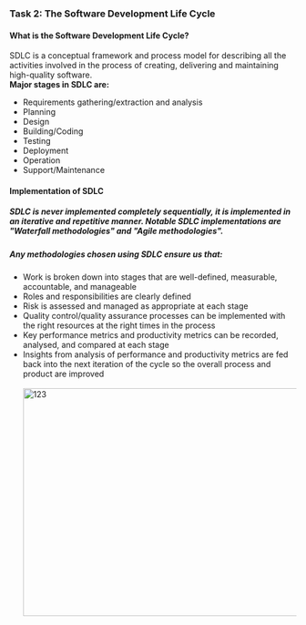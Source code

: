 ### Task 2: The Software Development Life Cycle
#### What is the Software Development Life Cycle?
SDLC is a conceptual framework and process model for describing all the activities involved in the process of creating, delivering and maintaining high-quality software.<br>
**Major stages in SDLC are:**
  - Requirements gathering/extraction and analysis
  - Planning
  - Design
  - Building/Coding
  - Testing
  - Deployment
  - Operation
  - Support/Maintenance
#### Implementation of SDLC
##### SDLC is never implemented completely sequentially, it is implemented in an iterative and repetitive manner. Notable SDLC implementations are "Waterfall methodologies" and "Agile methodologies".<br> 
##### Any methodologies chosen using SDLC ensure us that:
- Work is broken down into stages that are well-defined, measurable, accountable, and manageable
- Roles and responsibilities are clearly defined
- Risk is assessed and managed as appropriate at each stage
- Quality control/quality assurance processes can be implemented with the right resources at the right times in the process
- Key performance metrics and productivity metrics can be recorded, analysed, and compared at each stage
- Insights from analysis of performance and productivity metrics are fed back into the next iteration of the cycle so the overall process and product are improved<br><br>
<a href="https://ibb.co/9wTcT0C"><img src="https://i.ibb.co/WDyGyXY/123.jpg" alt="123" height="400px" width="1000px"></a>
